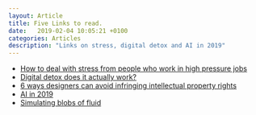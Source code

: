 ```yaml
---
layout: Article
title: Five Links to read.
date:   2019-02-04 10:05:21 +0100
categories: Articles
description: "Links on stress, digital detox and AI in 2019"
---
```


<ul>
<a class="post-link" target="_blank" href="https://www.theguardian.com/lifeandstyle/2019/feb/04/surgeon-spice-girl-people-high-pressure-jobs-cope-stress"><li>How to deal with stress from people who work in high pressure jobs</li></a>
<a class="post-link" target="_blank" href="https://www.recode.net/2019/1/28/18196379/digital-detox-fuss-about-and-how-does-it-actually-work"><li>Digital detox does it actually work?</li></a>
<a class="post-link" target="_blank" href="https://www.webdesignerdepot.com/2019/01/6-ways-designers-can-avoid-infringing-intellectual-property-rights/"><li>6 ways designers can avoid infringing intellectual property rights</li></a>
<a class="post-link" target="_blank" href="https://www.theverge.com/2019/1/28/18194816/ai-artificial-intelligence-issue"><li>AI in 2019</li></a>
<a class="post-link" target="_blank" href="https://peeke.nl/simulating-blobs-of-fluid"><li>Simulating blobs of fluid</li></a>
</ul>
